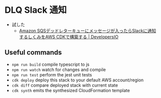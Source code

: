 # DLQ Slack 通知

- 試した
  - [Amazon SQSデッドレターキューにメッセージが入ったらSlackに通知するしくみをAWS CDKで構築する | DevelopersIO](https://dev.classmethod.jp/articles/aws-cdk-sqs-dlq-alert-slack/)

## Useful commands

 * `npm run build`   compile typescript to js
 * `npm run watch`   watch for changes and compile
 * `npm run test`    perform the jest unit tests
 * `cdk deploy`      deploy this stack to your default AWS account/region
 * `cdk diff`        compare deployed stack with current state
 * `cdk synth`       emits the synthesized CloudFormation template
